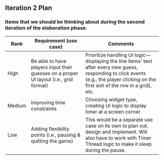 ## Iteration 2 Plan

###  Items that we should be thinking about during the second iteration of the elaboration phase.


| Rank   | Requirement (use case)                                                                | Comments                                                                                                                                                                                |
|--------|---------------------------------------------------------------------------------------|-----------------------------------------------------------------------------------------------------------------------------------------------------------------------------------------|
| High   | Be able to have players input their guesses on a proper UI layout (i.e., grid format) | Prioritize handling UI logic—displaying the line items' text after every new guess, responding to click events (e.g., the player clicking on the first slot of the row in a grid), etc. |
| Medium | Improving time constraints                                                            | Choosing widget type, creating UI logic to display timer at a screen corner                                                                                                             |
| Low    | Adding flexibility points (i.e., pausing & quitting the game)                         | This would be a separate use case on its own to plan out, design and implement. Will also have to work with Timer Thread logic to make it sleep during the pause.                       |

